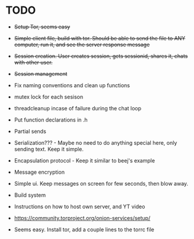 # TODO
- ~~Setup Tor, seems easy~~
- ~~Simple client file, build with tor. Should be able to send the file to ANY computer, run it, and see the server response message~~
- ~~Session creation. User creates session, gets sessionid, shares it, chats with other user.~~

- ~~Session management~~
- Fix naming conventions and clean up functions

- mutex lock for each sesison
- threadcleanup incase of failure during the chat loop

- Put function declarations in .h

- Partial sends
- Serialization??? - Maybe no need to do anything special here, only sending text. Keep it simple.
- Encapsulation protocol - Keep it similar to beej's example

- Message encryption
- Simple ui. Keep messages on screen for few seconds, then blow away.
- Build system
- Instructions on how to host own server, and YT video




- https://community.torproject.org/onion-services/setup/
- Seems easy. Install tor, add a couple lines to the torrc file